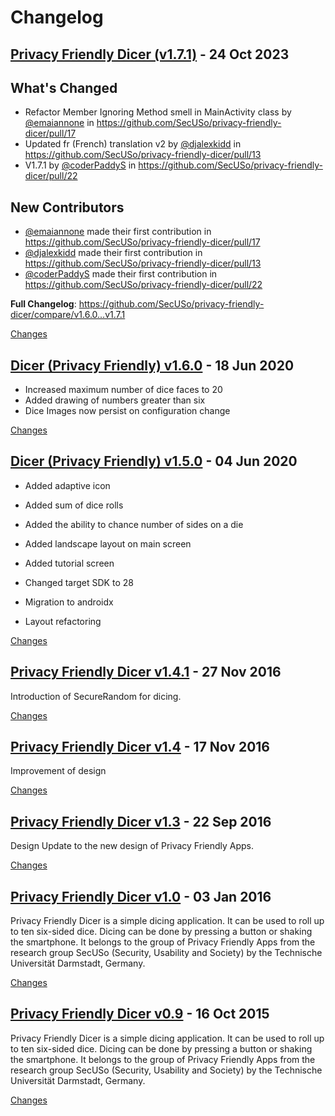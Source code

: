 # Changelog

<a name="v1.7.1"></a>
## [Privacy Friendly Dicer (v1.7.1)](https://github.com/SecUSo/privacy-friendly-dicer/releases/tag/v1.7.1) - 24 Oct 2023

## What's Changed
* Refactor Member Ignoring Method smell in MainActivity class by [@emaiannone](https://github.com/emaiannone) in https://github.com/SecUSo/privacy-friendly-dicer/pull/17
* Updated fr (French) translation v2 by [@djalexkidd](https://github.com/djalexkidd) in https://github.com/SecUSo/privacy-friendly-dicer/pull/13
* V1.7.1 by [@coderPaddyS](https://github.com/coderPaddyS) in https://github.com/SecUSo/privacy-friendly-dicer/pull/22

## New Contributors
* [@emaiannone](https://github.com/emaiannone) made their first contribution in https://github.com/SecUSo/privacy-friendly-dicer/pull/17
* [@djalexkidd](https://github.com/djalexkidd) made their first contribution in https://github.com/SecUSo/privacy-friendly-dicer/pull/13
* [@coderPaddyS](https://github.com/coderPaddyS) made their first contribution in https://github.com/SecUSo/privacy-friendly-dicer/pull/22

**Full Changelog**: https://github.com/SecUSo/privacy-friendly-dicer/compare/v1.6.0...v1.7.1

[Changes][v1.7.1]


<a name="v1.6.0"></a>
## [Dicer (Privacy Friendly) v1.6.0](https://github.com/SecUSo/privacy-friendly-dicer/releases/tag/v1.6.0) - 18 Jun 2020

- Increased maximum number of dice faces to 20
- Added drawing of numbers greater than six
- Dice Images now persist on configuration change

[Changes][v1.6.0]


<a name="v1.5.0"></a>
## [Dicer (Privacy Friendly) v1.5.0](https://github.com/SecUSo/privacy-friendly-dicer/releases/tag/v1.5.0) - 04 Jun 2020

- Added adaptive icon
- Added sum of dice rolls
- Added the ability to chance number of sides on a die
- Added landscape layout on main screen
- Added tutorial screen

- Changed target SDK to 28
- Migration to androidx
- Layout refactoring

[Changes][v1.5.0]


<a name="v1.4.1"></a>
## [Privacy Friendly Dicer v1.4.1](https://github.com/SecUSo/privacy-friendly-dicer/releases/tag/v1.4.1) - 27 Nov 2016

Introduction of SecureRandom for dicing.


[Changes][v1.4.1]


<a name="v1.4"></a>
## [Privacy Friendly Dicer v1.4](https://github.com/SecUSo/privacy-friendly-dicer/releases/tag/v1.4) - 17 Nov 2016

Improvement of design


[Changes][v1.4]


<a name="v1.3"></a>
## [Privacy Friendly Dicer v1.3](https://github.com/SecUSo/privacy-friendly-dicer/releases/tag/v1.3) - 22 Sep 2016

Design Update to the new design of Privacy Friendly Apps. 


[Changes][v1.3]


<a name="1.0"></a>
## [Privacy Friendly Dicer v1.0](https://github.com/SecUSo/privacy-friendly-dicer/releases/tag/1.0) - 03 Jan 2016

Privacy Friendly Dicer is a simple dicing application. It can be used to roll up to ten six-sided dice. Dicing can be done by pressing a button or shaking the smartphone. It belongs to the group of Privacy Friendly Apps from the research group SecUSo (Security, Usability and Society) by the Technische Universität Darmstadt, Germany.


[Changes][1.0]


<a name="0.9"></a>
## [Privacy Friendly Dicer v0.9](https://github.com/SecUSo/privacy-friendly-dicer/releases/tag/0.9) - 16 Oct 2015

Privacy Friendly Dicer is a simple dicing application. It can be used to roll up to ten six-sided dice. Dicing can be done by pressing a button or shaking the smartphone. It belongs to the group of Privacy Friendly Apps from the research group SecUSo (Security, Usability and Society) by the Technische Universität Darmstadt, Germany.


[Changes][0.9]


[v1.7.1]: https://github.com/SecUSo/privacy-friendly-dicer/compare/v1.6.0...v1.7.1
[v1.6.0]: https://github.com/SecUSo/privacy-friendly-dicer/compare/v1.5.0...v1.6.0
[v1.5.0]: https://github.com/SecUSo/privacy-friendly-dicer/compare/v1.4.1...v1.5.0
[v1.4.1]: https://github.com/SecUSo/privacy-friendly-dicer/compare/v1.4...v1.4.1
[v1.4]: https://github.com/SecUSo/privacy-friendly-dicer/compare/v1.3...v1.4
[v1.3]: https://github.com/SecUSo/privacy-friendly-dicer/compare/1.0...v1.3
[1.0]: https://github.com/SecUSo/privacy-friendly-dicer/compare/0.9...1.0
[0.9]: https://github.com/SecUSo/privacy-friendly-dicer/tree/0.9

<!-- Generated by https://github.com/rhysd/changelog-from-release v3.7.1 -->
